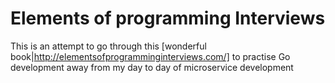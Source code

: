 # Elements of programming Interviews

This is an attempt to go through this [wonderful book|http://elementsofprogramminginterviews.com/] to practise Go development away from my day to day of microservice development
